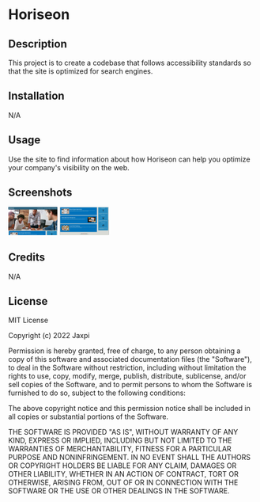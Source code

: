 # Horiseon

## Description

This project is to create a codebase that follows accessibility standards so that the site is optimized for search engines.

## Installation

N/A

## Usage

Use the site to find information about how Horiseon can help you optimize your company's visibility on the web. 

## Screenshots

<img src="assets/images/Screenshot1.jpg" width="100"/>
<img src="assets/images/Screenshot2.jpg" width="100"/>

## Credits

N/A

## License

MIT License

Copyright (c) 2022 Jaxpi

Permission is hereby granted, free of charge, to any person obtaining a copy
of this software and associated documentation files (the "Software"), to deal
in the Software without restriction, including without limitation the rights
to use, copy, modify, merge, publish, distribute, sublicense, and/or sell
copies of the Software, and to permit persons to whom the Software is
furnished to do so, subject to the following conditions:

The above copyright notice and this permission notice shall be included in all
copies or substantial portions of the Software.

THE SOFTWARE IS PROVIDED "AS IS", WITHOUT WARRANTY OF ANY KIND, EXPRESS OR
IMPLIED, INCLUDING BUT NOT LIMITED TO THE WARRANTIES OF MERCHANTABILITY,
FITNESS FOR A PARTICULAR PURPOSE AND NONINFRINGEMENT. IN NO EVENT SHALL THE
AUTHORS OR COPYRIGHT HOLDERS BE LIABLE FOR ANY CLAIM, DAMAGES OR OTHER
LIABILITY, WHETHER IN AN ACTION OF CONTRACT, TORT OR OTHERWISE, ARISING FROM,
OUT OF OR IN CONNECTION WITH THE SOFTWARE OR THE USE OR OTHER DEALINGS IN THE
SOFTWARE.
